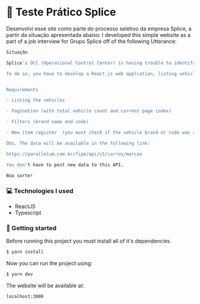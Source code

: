 # 🚗 Teste Prático Splice

Desenvolvi esse site como parte do processo seletivo da empresa Splice, a partir da situação apresentada abaixo:
I developed this simple website as a part of a job interview for Grupo Splice off of the following Utterance:

```sh
Situação

Splice's OCC (Operational Control Center) is having trouble to identify fined vehicles and asked you to help them to ease this task. 

To do so, you have to develop a React.js web applcation, listing vehicle brands, containing filters and paginations so the OCC can, trough your code, find the vehicle brand they want. You'll have to develop a vehicle table and a simple form containing two inputs, one for the vehicle code and the other for the vehicle's name in order to register a new vehicle.


Requirements

- Listing the vehicles

- Pagination (with total vehicle count and current page index)

- Filters (brand name and code)

- New item register  (you must check if the vehicle brand or code was registered previously before registering a new one)

Obs. The data will be available in the following link: 

https://parallelum.com.br/fipe/api/v1/carros/marcas

You don't have to post new data to this API.

Boa sorte! 
```
### 💻 Technologies I used

  * ReactJS
  * Typescript

### 🔨 Getting started

Before running this project you must install all of it's dependencies.

```sh
$ yarn install
```
Now you can run the project using:

```sh
$ yarn dev
```

The website will be available at:

```sh
localhost:3000
```

